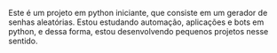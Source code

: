Este é um projeto em python iniciante, que consiste em um gerador de senhas aleatórias. Estou estudando automação, aplicações e bots em python, e dessa forma, estou desenvolvendo pequenos projetos nesse sentido.
